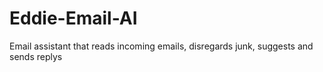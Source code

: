 # Eddie-Email-AI
Email assistant that reads incoming emails, disregards junk, suggests and sends replys 
